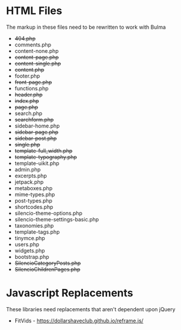 # HTML Files
The markup in these files need to be rewritten to work with Bulma

* ~~404.php~~
* comments.php
* content-none.php
* ~~content-page.php~~
* ~~content-single.php~~
* ~~content.php~~
* footer.php
* ~~front-page.php~~
* functions.php
* ~~header.php~~
* ~~index.php~~
* ~~page.php~~
* search.php
* ~~searchform.php~~
* sidebar-home.php
* ~~sidebar-page.php~~
* ~~sidebar-post.php~~
* ~~single.php~~
* ~~template-full_width.php~~
* ~~template-typography.php~~
* template-uikit.php
* admin.php
* excerpts.php
* jetpack.php
* metaboxes.php
* mime-types.php
* post-types.php
* shortcodes.php
* silencio-theme-options.php
* silencio-theme-settings-basic.php
* taxonomies.php
* template-tags.php
* tinymce.php
* users.php
* widgets.php
* bootstrap.php
* ~~SilencioCategoryPosts.php~~
* ~~SilencioChildrenPages.php~~

# Javascript Replacements
These libraries need replacements that aren't dependent upon jQuery

* FitVids - https://dollarshaveclub.github.io/reframe.js/
